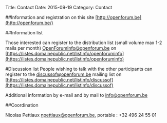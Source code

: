 Title: Contact
Date: 2015-09-19
Category: Contact


##Information and registration on this site [http://openforum.be](http://openforum.be/)

##Information list

Those interested can register to the distribution list (small volume max 1-2 mails per month) 
[OpenForumInfo@openforum.be](mailto:OpenForumInfo@openforum.be) on
[https://listes.domainepublic.net/listinfo/openforuminfo](https://listes.domainepublic.net/listinfo/openforuminfo)

#Discussion list
People wishing to talk with the other participants can register to the [discussof@openforum.be](mailto:discussof@openforum.be) mailing list on
[https://listes.domainepublic.net/listinfo/discussof](https://listes.domainepublic.net/listinfo/discussof)

Additional information by e-mail and by mail to [info@openforum.be](mailto:info@openforum.be)


##Coordination

Nicolas Pettiaux [npettiaux@openforum.be](mailto:npettiaux@openforum.be), portable : +32 496 24 55 01
